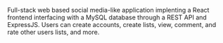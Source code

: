 Full-stack web based social media-like application implenting a React frontend interfacing with a MySQL database through a REST API and ExpressJS. Users can create accounts, create lists, view, comment, and rate other users lists, and more.
